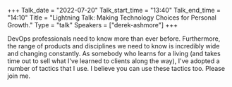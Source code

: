 +++
Talk_date = "2022-07-20"
Talk_start_time = "13:40"
Talk_end_time = "14:10"
Title = "Lightning Talk: Making Technology Choices for Personal Growth."
Type = "talk"
Speakers = ["derek-ashmore"]
+++


DevOps professionals need to know more than ever before. Furthermore, the range of products and disciplines we need to know is incredibly wide and changing constantly. As somebody who learns for a living (and takes time out to sell what I've learned to clients along the way), I've adopted a number of tactics that I use. I believe you can use these tactics too. Please join me.
